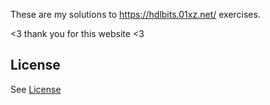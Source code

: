 These are my solutions to https://hdlbits.01xz.net/ exercises.

<3 thank you for this website <3

## License

See [License](LICENSE)
